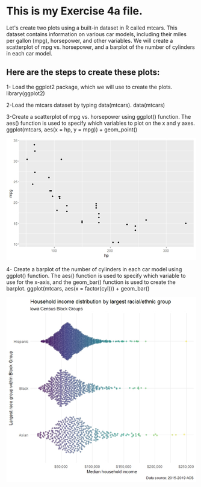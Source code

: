 # This is my Exercise 4a file.
Let's create two plots using a built-in dataset in R called mtcars. This dataset contains information on various car models, including their miles per gallon (mpg), horsepower, and other variables. We will create a scatterplot of mpg vs. horsepower, and a barplot of the number of cylinders in each car model.

## Here are the steps to create these plots:
1- Load the ggplot2 package, which we will use to create the plots.
library(ggplot2)

2-Load the mtcars dataset by typing data(mtcars).
data(mtcars)

3-Create a scatterplot of mpg vs. horsepower using ggplot() function. The aes() function is used to specify which variables to plot on the x and y axes.
ggplot(mtcars, aes(x = hp, y = mpg)) + 
  geom_point()
  
![This is a scatterplot of mpg vs. horsepower using ggplot() function](ScatterplotExc4a.jpeg)

4- Create a barplot of the number of cylinders in each car model using ggplot() function. The aes() function is used to specify which variable to use for the x-axis, and the geom_bar() function is used to create the barplot.
ggplot(mtcars, aes(x = factor(cyl))) + 
  geom_bar()
  
![This is a barplot of the number of cylinders in each car model using ggplot() function](RplotLecture4a.jpeg)
  
  
